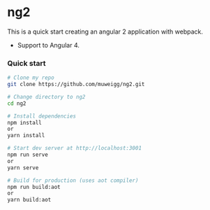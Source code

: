 # ng2
This is a quick start creating an angular 2 application with webpack.
* Support to Angular 4.

### Quick start
```bash
# Clone my repo
git clone https://github.com/muweigg/ng2.git

# Change directory to ng2
cd ng2

# Install dependencies
npm install
or
yarn install

# Start dev server at http://localhost:3001
npm run serve
or
yarn serve

# Build for production (uses aot compiler)
npm run build:aot
or
yarn build:aot
```